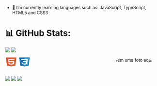 

- 🌱 I’m currently learning languages ​​such as: JavaScript, TypeScript, HTML5 and CSS3

# 📊 GitHub Stats:
![](https://github-readme-stats.vercel.app/api?username=araujoedu7&theme=blue-green&hide_border=false&include_all_commits=false&count_private=false)
![](https://github-readme-streak-stats.herokuapp.com/?user=araujoedu7&theme=blue-green&hide_border=false)<br/> 
  
  <img align="center" alt="ea-HTML" height="30" width="40" src="https://raw.githubusercontent.com/devicons/devicon/master/icons/html5/html5-original.svg">
  <img align="center" alt="ea-CSS" height="30" width="40" src="https://raw.githubusercontent.com/devicons/devicon/master/icons/css3/css3-original.svg">
 
  <img align="right" alt="Tem uma foto aqui =)" height="150" style="border-radius:50px;" src="">
</div>


<br>
<br>

<div> 
  
  <a href="https://instagram.com/e.araujo07" target="_blank"><img src="https://img.shields.io/badge/-Instagram-%23E4405F?style=for-the-badge&logo=instagram&logoColor=white" target="_blank"></a>
 <a href="https://discord.gg/Du7.zip" target="_blank"><img src="https://img.shields.io/badge/Discord-7289DA?style=for-the-badge&logo=discord&logoColor=white" target="_blank"></a> 
  <a href = "mailto:ea144027@gmail.com"><img src="https://img.shields.io/badge/-Gmail-%23333?style=for-the-badge&logo=gmail&logoColor=white" target="_blank"></a>
 


   

